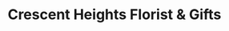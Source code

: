 ---
title: "Crescent Heights Florist & Gifts"
url: /medicine-hat/crescent-heights-florist-and-gifts/
shop: florist
---